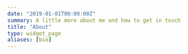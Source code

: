 ```yaml
---
date: "2019-01-01T00:00:00Z"
summary: A little more about me and how to get in touch
title: "About"
type: widget_page
aliases: [bio]
---
```

